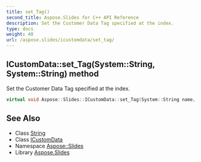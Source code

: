 ```yaml
---
title: set_Tag()
second_title: Aspose.Slides for C++ API Reference
description: Set the Customer Data Tag specified at the index.
type: docs
weight: 40
url: /aspose.slides/icustomdata/set_tag/
---
```

## ICustomData::set_Tag(System::String, System::String) method


Set the Customer Data Tag specified at the index.

```cpp
virtual void Aspose::Slides::ICustomData::set_Tag(System::String name, System::String value)=0
```

## See Also

* Class [String](../../../system/string/)
* Class [ICustomData](../)
* Namespace [Aspose::Slides](../../)
* Library [Aspose.Slides](../../../)